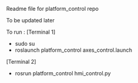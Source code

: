 Readme file for platform_control repo

To be updated later

To run : 
[Terminal 1]
- sudo su
- roslaunch platform_control axes_control.launch

[Terminal 2]
- rosrun platform_control hmi_control.py
